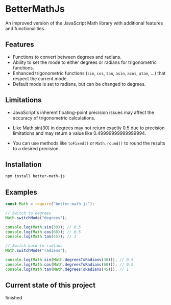 # BetterMathJs
An improved version of the JavaScript Math library with additional features and functionalities.

## Features
* Functions to convert between degrees and radians.
* Ability to set the mode to either degrees or radians for trigonometric functions.
* Enhanced trigonometric functions (`sin`, `cos`, `tan`, `asin`, `acos`, `atan`, ...) that respect the current mode.
* Default mode is set to radians, but can be changed to degrees.

## Limitations
* JavaScript's inherent floating-point precision issues may affect the accuracy of trigonometric calculations.

* Like Math.sin(30) in degrees may not return exactly 0.5 due to precision limitations and may return a value like 0.49999999999999994.

* You can use methods like `toFixed()` or `Math.round()` to round the results to a desired precision.

## Installation
```bash
npm install better-math-js
```

## Examples
```javascript
const Math = require("better-math-js");

// Switch to degrees
Math.switchMode("degrees");

console.log(Math.sin(30)); // 0.5
console.log(Math.cos(60)); // 0.5
console.log(Math.tan(45)); // 1

// Switch back to radians
Math.switchMode("radians");

console.log(Math.sin(Math.degreesToRadians(30))); // 0.5
console.log(Math.cos(Math.degreesToRadians(60))); // 0.5
console.log(Math.tan(Math.degreesToRadians(45))); // 1
```

## Current state of this project
finished    